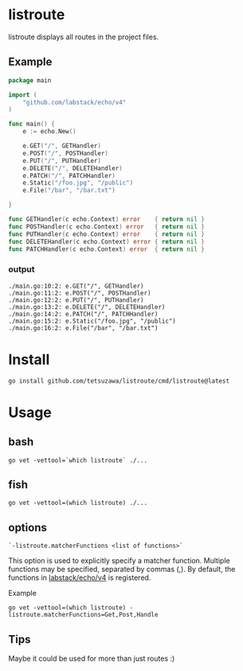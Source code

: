 # listroute

listroute displays all routes in the project files.

## Example

```go
package main

import (
	"github.com/labstack/echo/v4"
)

func main() {
	e := echo.New()

	e.GET("/", GETHandler)
	e.POST("/", POSTHandler)
	e.PUT("/", PUTHandler)
	e.DELETE("/", DELETEHandler)
	e.PATCH("/", PATCHHandler)
	e.Static("/foo.jpg", "/public")
	e.File("/bar", "/bar.txt")

}

func GETHandler(c echo.Context) error    { return nil }
func POSTHandler(c echo.Context) error   { return nil }
func PUTHandler(c echo.Context) error    { return nil }
func DELETEHandler(c echo.Context) error { return nil }
func PATCHHandler(c echo.Context) error  { return nil }
```

### output

```
./main.go:10:2: e.GET("/", GETHandler)
./main.go:11:2: e.POST("/", POSTHandler)
./main.go:12:2: e.PUT("/", PUTHandler)
./main.go:13:2: e.DELETE("/", DELETEHandler)
./main.go:14:2: e.PATCH("/", PATCHHandler)
./main.go:15:2: e.Static("/foo.jpg", "/public")
./main.go:16:2: e.File("/bar", "/bar.txt")
```

# Install

```
go install github.com/tetsuzawa/listroute/cmd/listroute@latest
```

# Usage

## bash

```
go vet -vettool=`which listroute` ./...
```

## fish

```
go vet -vettool=(which listroute) ./...
```

## options

```
`-listroute.matcherFunctions <list of functions>`
```

This option is used to explicitly specify a matcher function.
Multiple functions may be specified, separated by commas (,).
By default, the functions in [labstack/echo/v4](https://github.com/labstack/echo) is registered.

Example
```shell
go vet -vettool=(which listroute) -listroute.matcherFunctions=Get,Post,Handle
```


## Tips

Maybe it could be used for more than just routes :)